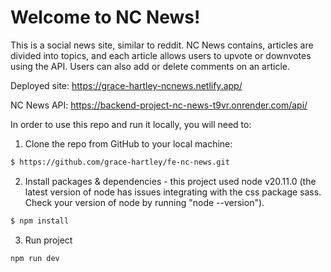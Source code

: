 <h1> Welcome to NC News! </h1>

This is a social news site, similar to reddit. NC News contains, articles are divided into topics, and each article allows users to upvote or downvotes using the API. Users can also add or delete comments on an article.

Deployed site: https://grace-hartley-ncnews.netlify.app/

NC News API: https://backend-project-nc-news-t9vr.onrender.com/api/

In order to use this repo and run it locally, you will need to:

1. Clone the repo from GitHub to your local machine:

```sh
$ https://github.com/grace-hartley/fe-nc-news.git
```

2. Install packages & dependencies - this project used node v20.11.0 (the latest version of node has issues integrating with the css package sass. Check your version of node by running "node --version").

```sh
$ npm install
```

3. Run project

```sh
npm run dev
```
